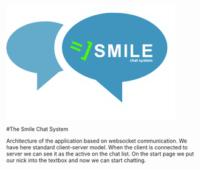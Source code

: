 <img height="300" src="https://github.com/p-rogulski/smile-chat-system/blob/master/client/app/assets/img/nick_page.png"/>

#The Smile Chat System

Architecture of the application based on websocket communication.
We have here standard client-server model.
When the client is connected to server we can see it as the active on the chat list.
On the start page we put our nick into the textbox and now we can start chatting.
